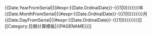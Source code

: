 {{Date.YearFromSerial|{{#expr:{{Date.OrdinalDate}}-{{{1|0}}}}}}}年{{Date.MonthFromSerial|{{#expr:{{Date.OrdinalDate}}-{{{1|0}}}}}}}月{{Date.DayFromSerial|{{#expr:{{Date.OrdinalDate}}-{{{1|0}}}}}}}日<noinclude>
[[Category:日期计算模板|{{PAGENAME}}]]
</noinclude>